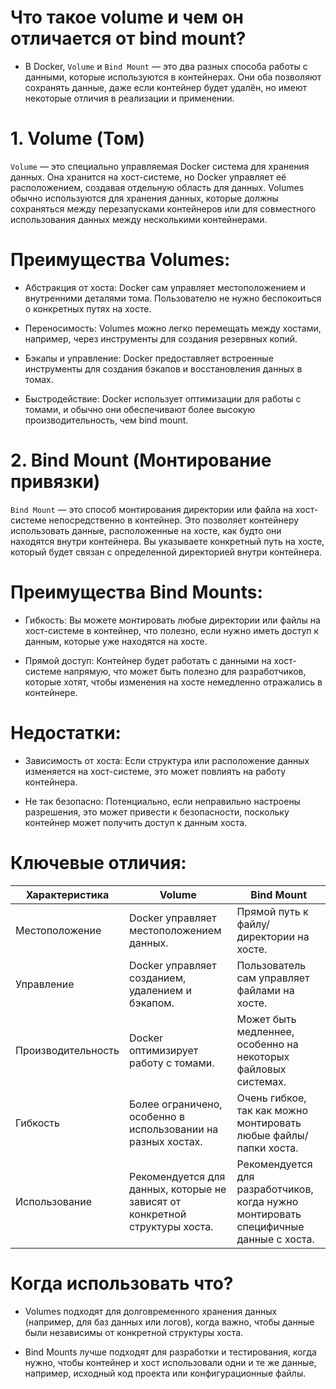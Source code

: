 # Что такое volume и чем он отличается от bind mount?

- В Docker, `Volume` и `Bind Mount` — это два разных способа работы с данными, которые используются в контейнерах. Они оба позволяют сохранять данные, даже если контейнер будет удалён, но имеют некоторые отличия в реализации и применении.

# 1. Volume (Том)
`Volume` — это специально управляемая Docker система для хранения данных. Она хранится на хост-системе, но Docker управляет её расположением, создавая отдельную область для данных. Volumes обычно используются для хранения данных, которые должны сохраняться между перезапусками контейнеров или для совместного использования данных между несколькими контейнерами.

# Преимущества Volumes:

- Абстракция от хоста: Docker сам управляет местоположением и внутренними деталями тома. Пользователю не нужно беспокоиться о конкретных путях на хосте.

- Переносимость: Volumes можно легко перемещать между хостами, например, через инструменты для создания резервных копий.

- Бэкапы и управление: Docker предоставляет встроенные инструменты для создания бэкапов и восстановления данных в томах.

- Быстродействие: Docker использует оптимизации для работы с томами, и обычно они обеспечивают более высокую производительность, чем bind mount.

# 2. Bind Mount (Монтирование привязки)

`Bind Mount` — это способ монтирования директории или файла на хост-системе непосредственно в контейнер. Это позволяет контейнеру использовать данные, расположенные на хосте, как будто они находятся внутри контейнера. Вы указываете конкретный путь на хосте, который будет связан с определенной директорией внутри контейнера.

# Преимущества Bind Mounts:

- Гибкость: Вы можете монтировать любые директории или файлы на хост-системе в контейнер, что полезно, если нужно иметь доступ к данным, которые уже находятся на хосте.

- Прямой доступ: Контейнер будет работать с данными на хост-системе напрямую, что может быть полезно для разработчиков, которые хотят, чтобы изменения на хосте немедленно отражались в контейнере.

# Недостатки:

- Зависимость от хоста: Если структура или расположение данных изменяется на хост-системе, это может повлиять на работу контейнера.

- Не так безопасно: Потенциально, если неправильно настроены разрешения, это может привести к безопасности, поскольку контейнер может получить доступ к данным хоста.



# Ключевые отличия:

| Характеристика     | Volume                                                                      | Bind Mount                                                                           |
|--------------------|-----------------------------------------------------------------------------|--------------------------------------------------------------------------------------|
| Местоположение     | Docker управляет местоположением данных.                                    | Прямой путь к файлу/директории на хосте.                                             |
| Управление         | Docker управляет созданием, удалением и бэкапом.                            | Пользователь сам управляет файлами на хосте.                                         |
| Производительность | Docker оптимизирует работу с томами.                                        | Может быть медленнее, особенно на некоторых файловых системах.                       |
| Гибкость           | Более ограничено, особенно в использовании на разных хостах.                | Очень гибкое, так как можно монтировать любые файлы/папки хоста.                     |
| Использование      | Рекомендуется для данных, которые не зависят от конкретной структуры хоста. | Рекомендуется для разработчиков, когда нужно монтировать специфичные данные с хоста. |

# Когда использовать что?

- Volumes подходят для долговременного хранения данных (например, для баз данных или логов), когда важно, чтобы данные были независимы от конкретной структуры хоста.

- Bind Mounts лучше подходят для разработки и тестирования, когда нужно, чтобы контейнер и хост использовали одни и те же данные, например, исходный код проекта или конфигурационные файлы.